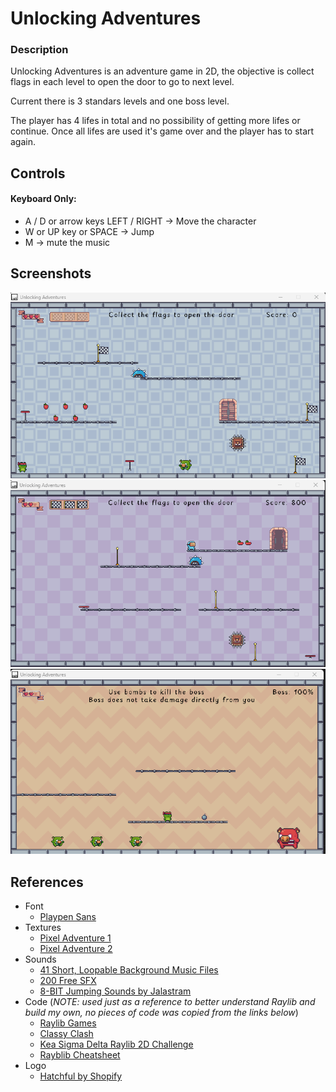 # Unlocking Adventures

### Description

Unlocking Adventures is an adventure game in 2D, the objective is collect flags in each level to open the door to go to next level.

Current there is 3 standars levels and one boss level.

The player has 4 lifes in total and no possibility of getting more lifes or continue. Once all lifes are used it's game over and the player has to start again.

## Controls

#### Keyboard Only:

- A / D or arrow keys LEFT / RIGHT -> Move the character
- W or UP key or SPACE -> Jump
- M -> mute the music

## Screenshots

![Screenshot1](docs/screenshot1.png "Screenshot1")
![Screenshot2](docs/screenshot2.png "Screenshot2")
![Screenshot3](docs/screenshot3.png "Screenshot3")

## References

- Font
  - [Playpen Sans](https://fonts.google.com/specimen/Playpen+Sans)
- Textures
  - [Pixel Adventure 1](https://pixelfrog-assets.itch.io/pixel-adventure-1)
  - [Pixel Adventure 2](https://pixelfrog-assets.itch.io/pixel-adventure-2)
- Sounds
  - [41 Short, Loopable Background Music Files](https://joshuuu.itch.io/short-loopable-background-music)
  - [200 Free SFX](https://kronbits.itch.io/freesfx)
  - [8-BIT Jumping Sounds by Jalastram](https://jalastram.itch.io/8-bit-jump-sound-effects)
- Code (_NOTE: used just as a reference to better understand Raylib and build my own, no pieces of code was copied from the links below_)
  - [Raylib Games](https://github.com/raysan5/raylib-games)
  - [Classy Clash](https://github.com/Chantelsky/classy-clash)
  - [Kea Sigma Delta Raylib 2D Challenge](https://keasigmadelta.com/blog/tag/raylib-2d-challenge)
  - [Rayblib Cheatsheet](https://www.raylib.com/cheatsheet/cheatsheet.html)
- Logo
  - [Hatchful by Shopify](https://www.shopify.com/tools/logo-maker)
